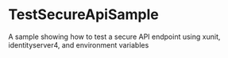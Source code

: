 # TestSecureApiSample
A sample showing how to test a secure API endpoint using xunit, identityserver4, and environment variables
